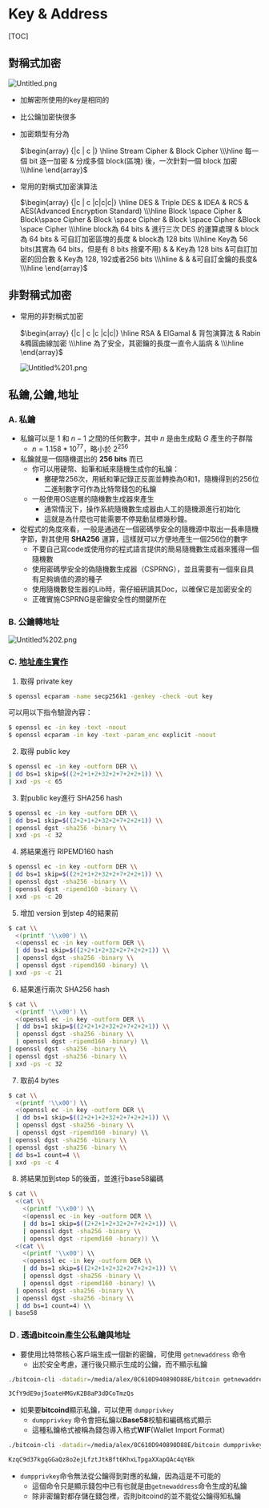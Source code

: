 # Key & Address
[TOC]
## 對稱式加密

![Untitled.png](Untitled.png)

- 加解密所使用的key是相同的
- 比公鑰加密快很多
- 加密類型有分為
    
    $\begin{array}
    {|c | c |}
    \hline
    Stream Cipher & Block Cipher
    \\\hline
    每一個 bit 逐一加密 & 分成多個 block(區塊) 後，一次針對一個 block 加密
    \\\hline
    \end{array}$ 
    
- 常用的對稱式加密演算法
    
    $\begin{array}
    {|c | c |c|c|c|}
    \hline
    DES & Triple DES & IDEA & RC5 & AES(Advanced Encryption Standard)
    \\\hline 
    Block \space Cipher & Block\space Cipher & Block \space Cipher & Block \space Cipher
    &Block \space Cipher
    \\\hline
    block為 64 bits & 進行三次 DES 的運算處理 & block為 64 bits & 可自訂加密區塊的長度 & block為 128 bits
    \\\hline
    Key為 56 bits(其實為 64 bits，但是有 8 bits 捨棄不用) & & Key為 128 bits &可自訂加密的回合數 & Key為 128, 192或者256 bits
    \\\hline
     & & &可自訂金鑰的長度&
    \\\hline
    \end{array}$ 
    

## 非對稱式加密

- 常用的非對稱式加密
    
    $\begin{array}
    {|c | c |c |c|c|}
    \hline
    RSA & ElGamal & 背包演算法 & Rabin &橢圓曲線加密
    \\\hline
    為了安全，其密鑰的長度一直令人詬病 & 
    \\\hline
    \end{array}$ 
    
    ![Untitled%201.png](Untitled%201.png)
    

## 私鑰,公鑰,地址

### A. 私鑰

- 私鑰可以是 $1$ 和 $n-1$ 之間的任何數字，其中 $n$ 是由生成點 $G$ 產生的子群階
    - $n=1.158 * 10^{77}$，略小於 $2^{256}$
- 私鑰就是一個隨機選出的 **256 bits** 而已
    - 你可以用硬幣、鉛筆和紙來隨機生成你的私鑰：
        - 擲硬幣256次，用紙和筆記錄正反面並轉換為0和1，隨機得到的256位二進制數字可作為比特幣錢包的私鑰
    - 一般使用OS底層的隨機數生成器來產生
        - 通常情況下，操作系統隨機數生成器由人工的隨機源進行初始化
        - 這就是為什麼也可能需要不停晃動鼠標幾秒鐘。
- 從程式的角度來看，一般是通過在一個密碼學安全的隨機源中取出一長串隨機字節，對其使用 **SHA256** 運算，這樣就可以方便地產生一個256位的數字
    - 不要自己寫code或使用你的程式語言提供的簡易隨機數生成器來獲得一個隨機數
    - 使用密碼學安全的偽隨機數生成器（CSPRNG），並且需要有一個來自具有足夠熵值的源的種子
    - 使用隨機數發生器的Lib時，需仔細研讀其Doc，以確保它是加密安全的
    - 正確實施CSPRNG是密鑰安全性的關鍵所在

### B. 公鑰轉地址

![Untitled%202.png](Untitled%202.png)

### C. [地址產生實作](https://en.bitcoin.it/wiki/Technical_background_of_version_1_Bitcoin_addresses#How_to_create_Bitcoin_Address)

1. 取得 private key

```bash
$ openssl ecparam -name secp256k1 -genkey -check -out key
```

可以用以下指令驗證內容：

```bash
$ openssl ec -in key -text -noout
$ openssl ecparam -in key -text -param_enc explicit -noout
```

2. 取得 public key

```bash
$ openssl ec -in key -outform DER \\
| dd bs=1 skip=$((2+2+1+2+32+2+7+2+2+1)) \\
| xxd -ps -c 65
```

3. 對public key進行 SHA256 hash

```bash
$ openssl ec -in key -outform DER \\
| dd bs=1 skip=$((2+2+1+2+32+2+7+2+2+1)) \\
| openssl dgst -sha256 -binary \\
| xxd -ps -c 32
```

4. 將結果進行 RIPEMD160 hash

```bash
$ openssl ec -in key -outform DER \\
| dd bs=1 skip=$((2+2+1+2+32+2+7+2+2+1)) \\
| openssl dgst -sha256 -binary \\
| openssl dgst -ripemd160 -binary \\
| xxd -ps -c 20
```

5. 增加 version 到step 4的結果前

```bash
$ cat \\
  <(printf '\\x00') \\
  <(openssl ec -in key -outform DER \\
  | dd bs=1 skip=$((2+2+1+2+32+2+7+2+2+1)) \\
  | openssl dgst -sha256 -binary \\
  | openssl dgst -ripemd160 -binary) \\
| xxd -ps -c 21
```

6. 結果進行兩次 SHA256 hash

```bash
$ cat \\
  <(printf '\\x00') \\
  <(openssl ec -in key -outform DER \\
  | dd bs=1 skip=$((2+2+1+2+32+2+7+2+2+1)) \\
  | openssl dgst -sha256 -binary \\
  | openssl dgst -ripemd160 -binary) \\
| openssl dgst -sha256 -binary \\
| openssl dgst -sha256 -binary \\
| xxd -ps -c 32
```

7. 取前4 bytes

```bash
$ cat \\
  <(printf '\\x00') \\
  <(openssl ec -in key -outform DER \\
  | dd bs=1 skip=$((2+2+1+2+32+2+7+2+2+1)) \\
  | openssl dgst -sha256 -binary \\
  | openssl dgst -ripemd160 -binary) \\
| openssl dgst -sha256 -binary \\
| openssl dgst -sha256 -binary \\
| dd bs=1 count=4 \\
| xxd -ps -c 4

```

8. 將結果加到step 5的後面，並進行base58編碼

```bash
$ cat \\
  <(cat \\
    <(printf '\\x00') \\
    <(openssl ec -in key -outform DER \\
    | dd bs=1 skip=$((2+2+1+2+32+2+7+2+2+1)) \\
    | openssl dgst -sha256 -binary \\
    | openssl dgst -ripemd160 -binary)) \\
  <(cat \\
    <(printf '\\x00') \\
    <(openssl ec -in key -outform DER \\
    | dd bs=1 skip=$((2+2+1+2+32+2+7+2+2+1)) \\
    | openssl dgst -sha256 -binary \\
    | openssl dgst -ripemd160 -binary) \\
  | openssl dgst -sha256 -binary \\
  | openssl dgst -sha256 -binary \\
  | dd bs=1 count=4) \\
| base58
```

### Ｄ. 透過bitcoin產生公私鑰與地址

- 要使用比特幣核心客戶端生成一個新的密鑰，可使用 `getnewaddress` 命令
    - 出於安全考慮，運行後只顯示生成的公鑰，而不顯示私鑰

```bash
./bitcoin-cli -datadir=/media/alex/0C610D940890D88E/bitcoin getnewaddress

3CfY9dE9oj5oateHMGvK2B8aP3dDCoTmzQs
```

- 如果要**bitcoind**顯示私鑰，可以使用 `dumpprivkey`
    - `dumpprivkey` 命令會把私鑰以**Base58**校驗和編碼格式顯示
    - 這種私鑰格式被稱為錢包導入格式**WIF**(Wallet Import Format）

```bash
./bitcoin-cli -datadir=/media/alex/0C610D940890D88E/bitcoin dumpprivkey "3CfY9dE9oj5oateHMGvK2B8aP3dDCoTmzQ"

KzqC9d37kgqGGaQz8o2ejLfztJtkBft6KhxLTpgaXXapQAc4qYBk
```

- `dumpprivkey`命令無法從公鑰得到對應的私鑰，因為這是不可能的
    - 這個命令只是顯示錢包中已有也就是由`getnewaddress`命令生成的私鑰
    - 除非密鑰對都存儲在錢包裡，否則bitcoind的並不能從公鑰得知私鑰